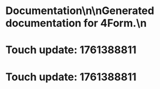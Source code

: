 # Documentation\n\nGenerated documentation for 4Form.\n

# Touch update: 1761388811

# Touch update: 1761388811
